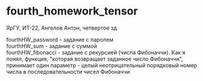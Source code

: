 # fourth_homework_tensor
ЯрГУ, ИТ-22, Ангелов Антон, четвертое зд

fourthHW_password - задание с паролем<br>
fourthHW_sum - задание с суммой<br>
fourthHW_fibonacci - задание с рекурсией (числа Фибоначчи). Как я понял, функция, "которая возвращает заданное число Фибоначчи", принимает один параметр - целый неотрицательный порядковый номер числа в последовательности чисел Фибоначчи
